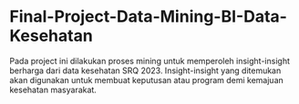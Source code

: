 # Final-Project-Data-Mining-BI-Data-Kesehatan
Pada project ini dilakukan proses mining untuk memperoleh insight-insight berharga dari data kesehatan SRQ 2023. Insight-insight yang ditemukan akan digunakan untuk membuat keputusan atau program demi kemajuan kesehatan masyarakat.
